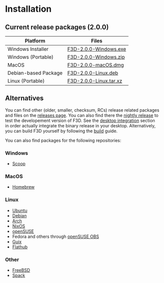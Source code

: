 # Installation

## Current release packages (2.0.0)

| Platform | Files |
| -------- | ----- |
| Windows Installer | [F3D-2.0.0-Windows.exe](https://github.com/f3d-app/f3d/releases/download/v2.0.0/F3D-2.0.0-Windows-x86_64-raytracing.exe) |
| Windows (Portable) | [F3D-2.0.0-Windows.zip](https://github.com/f3d-app/f3d/releases/download/v2.0.0/F3D-2.0.0-Windows-x86_64-raytracing.zip) |
| MacOS | [F3D-2.0.0-macOS.dmg](https://github.com/f3d-app/f3d/releases/download/v2.0.0/F3D-2.0.0-macOS-x86_64-raytracing.dmg) |
| Debian-based Package | [F3D-2.0.0-Linux.deb](https://github.com/f3d-app/f3d/releases/download/v2.0.0/F3D-2.0.0-Linux-x86_64-raytracing.deb) |
| Linux (Portable) | [F3D-2.0.0-Linux.tar.xz](https://github.com/f3d-app/f3d/releases/download/v2.0.0/F3D-2.0.0-Linux-x86_64-raytracing.tar.xz) |

## Alternatives

You can find other (older, smaller, checksum, RCs) release related packages and files on the [releases page](https://github.com/f3d-app/f3d/releases).
You can also find there the [nightly release](https://github.com/f3d-app/f3d/releases/tag/nightly) to test the developement version of F3D.
See the [desktop integration](DESKTOP_INTEGRATION.md) section in order actually integrate the binary release in your desktop.
Alternatively, you can build F3D yourself by following the [build](../dev/BUILD.md) guide.

You can also find packages for the following repositories:

### Windows

- [Scoop](https://scoop.sh/#/apps?q=f3d&s=0&d=1&o=true)

### MacOS

- [Homebrew](https://formulae.brew.sh/formula/f3d)

### Linux

- [Ubuntu](https://packages.ubuntu.com/search?keywords=f3d&searchon=names&exact=1&suite=all&section=all)
- [Debian](https://packages.debian.org/search?keywords=f3d&searchon=names&exact=1&suite=all&section=all)
- [Arch](https://archlinux.org/packages/community/x86_64/f3d/)
- [NixOS](https://search.nixos.org/packages?query=f3d)
- [openSUSE](https://software.opensuse.org/package/f3d)
- Fedora and others through [openSUSE OBS](https://build.opensuse.org/package/show/home:AndnoVember:F3D/f3d)
- [Guix](https://packages.guix.gnu.org/packages/f3d/)
- [Flathub](https://flathub.org/apps/details/io.github.f3d_app.f3d)

### Other

- [FreeBSD](https://cgit.freebsd.org/ports/tree/graphics/f3d)
- [Spack](https://packages.spack.io/package.html?name=f3d)
